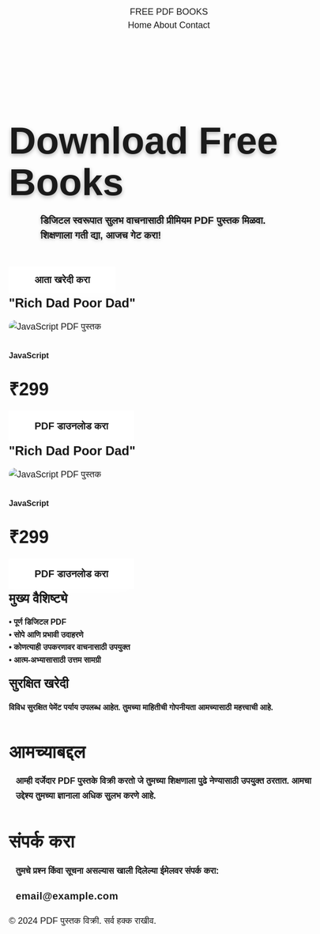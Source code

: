 <!DOCTYPE html>
<html lang="mr">
<head>
<meta charset="UTF-8" />
<meta name="viewport" content="width=device-width, initial-scale=1" />
<title>Books</title>
<style>
@import url('https://fonts.googleapis.com/css2?family=Poppins:wght@600;800&display=swap');

:root {
--color-bg: #ffffff;
--color-text-primary: #111827;
--color-text-secondary: #4b5563;
--color-primary: #ef4444; /* vibrand warm red */
--color-primary-hover: #dc2626;
--color-accent1: #3b82f6; /* bright blue */
--color-accent1-hover: #2563eb;
--color-accent2: #10b981; /* teal */
--color-accent2-hover: #059669;
--color-card-bg-gradient: linear-gradient(135deg, #fef3c7, #fee2e2);
--color-card-bg-gradient-2: linear-gradient(135deg, #dbeafe, #bfdbfe);
--border-radius: 0.75rem;
--shadow-light: rgba(0, 0, 0, 0.07);
--transition: 0.3s cubic-bezier(0.4, 0, 0.2, 1);
--max-width: 1200px;
}

/* Reset and base */
*, *::before, *::after {
box-sizing: border-box;
}
body {
margin: 0;
font-family: 'Poppins', sans-serif;
background: var(--color-bg);
color: var(--color-text-primary);
line-height: 1.5;
font-size: 18px;
min-height: 100vh;
display: flex;
flex-direction: column;
}
a {
text-decoration: none;
color: var(--color-text-primary);
transition: color var(--transition);
}
a:hover,
a:focus {
color: var(--color-primary-hover);
outline: none;
}

/* Container */
.container {
width: 90%;
max-width: var(--max-width);
margin-left: auto;
margin-right: auto;
}

/* Header */
header {
position: sticky;
top: 0;
background: var(--color-bg);
border-bottom: 1px solid #e5e7eb;
z-index: 1000;
box-shadow: 0 2px 6px var(--shadow-light);
}

nav {
display: flex;
justify-content: space-between;
align-items: center;
height: 64px;
padding: 0 1rem;
}

.logo {
font-weight: 800;
font-size: 1.5rem;
user-select: none;
color: var(--color-primary);
}

.nav-items {
display: flex;
gap: 1.5rem;
}

.nav-items a {
font-weight: 600;
font-size: 1rem;
padding: 0.25rem 0.75rem;
border-radius: var(--border-radius);
transition: background-color var(--transition), color var(--transition);
position: relative;
color: var(--color-text-primary);
}
.nav-items a::after {
content: "";
position: absolute;
bottom: 0;
left: 10%;
width: 80%;
height: 2px;
background: transparent;
transition: background-color var(--transition);
border-radius: 2px;
}
.nav-items a:hover,
.nav-items a:focus {
color: var(--color-primary);
outline: none;
}
.nav-items a:hover::after,
.nav-items a:focus::after {
background: var(--color-primary);
}

/* Hero Section */
.hero {
padding-top: 5rem;
padding-bottom: 5rem;
text-align: center;
user-select: none;
background: linear-gradient(135deg, var(--color-accent1), var(--color-accent2));
color: white;
clip-path: polygon(0 0, 100% 0, 100% 90%, 0% 100%);
}
.hero h1 {
font-weight: 800;
font-size: 3.5rem;
max-width: 700px;
margin-left: auto;
margin-right: auto;
margin-bottom: 1rem;
line-height: 1.1;
text-shadow: 0 3px 8px rgba(0,0,0,0.3);
}
@media (min-width: 768px) {
.hero h1 {
font-size: 4.75rem;
}
}
.hero p {
max-width: 520px;
margin-left: auto;
margin-right: auto;
font-weight: 600;
font-size: 1.25rem;
margin-bottom: 3rem;
text-shadow: 0 2px 6px rgba(0,0,0,0.25);
}
.btn-primary {
background-color: white;
color: var(--color-primary);
font-weight: 700;
font-size: 1.25rem;
padding: 1rem 3.25rem;
border: none;
border-radius: var(--border-radius);
cursor: pointer;
box-shadow: 0 10px 30px rgba(255 255 255 / 0.6);
transition: background-color var(--transition), transform 0.25s ease, color var(--transition);
user-select: none;
font-family: 'Poppins', sans-serif;
}
.btn-primary:hover,
.btn-primary:focus {
background-color: #f3f4f6;
color: var(--color-primary-hover);
transform: scale(1.05);
outline: none;
box-shadow: 0 12px 35px rgba(255 255 255 / 0.7);
}

/* Features Section */
section.features {
display: grid;
grid-template-columns: repeat(auto-fit, minmax(280px, 1fr));
gap: 2.5rem;
padding-top: 6rem;
padding-bottom: 6rem;
max-width: var(--max-width);
margin-left: auto;
margin-right: auto;
}

.card {
background: var(--color-bg);
border-radius: var(--border-radius);
padding: 2rem;
box-shadow: 0 8px 20px var(--shadow-light);
transition: box-shadow var(--transition), transform var(--transition);
display: flex;
flex-direction: column;
user-select: none;
border: 3px solid transparent;
}
/* Colorful gradient backgrounds for cards */
.card:nth-child(odd) {
background: var(--color-card-bg-gradient);
border-image: linear-gradient(135deg, var(--color-primary), var(--color-accent2)) 1;
}
.card:nth-child(even) {
background: var(--color-card-bg-gradient-2);
border-image: linear-gradient(135deg, var(--color-accent1), var(--color-primary)) 1;
}
.card:hover,
.card:focus-within {
box-shadow: 0 15px 40px rgba(0,0,0,0.15);
transform: translateY(-8px);
outline: none;
border-color: var(--color-primary);
}
.card h2 {
margin-top: 0;
margin-bottom: 1rem;
font-weight: 800;
font-size: 1.6rem;
color: var(--color-primary);
text-shadow: 0 1px 2px rgba(0,0,0,0.1);
}
.card p {
flex-grow: 1;
font-weight: 600;
color: var(--color-text-primary);
font-size: 1rem;
line-height: 1.6;
}
.price {
font-size: 2.25rem;
font-weight: 900;
margin-top: 1.75rem;
color: var(--color-primary);
user-select: text;
text-shadow: 0 1px 3px rgba(0,0,0,0.1);
}

/* Additional Sections */
section.about,
section.contact {
padding-top: 6rem;
padding-bottom: 6rem;
text-align: center;
max-width: var(--max-width);
margin-left: auto;
margin-right: auto;
user-select: none;
}
section.about h2,
section.contact h2 {
font-weight: 800;
font-size: 2.25rem;
margin-bottom: 1rem;
color: var(--color-primary);
letter-spacing: 0.02em;
text-shadow: 0 1px 2px rgba(0,0,0,0.1);
}
section.about p,
section.contact p {
max-width: 620px;
margin-left: auto;
margin-right: auto;
font-size: 1.1rem;
font-weight: 600;
color: var(--color-text-primary);
line-height: 1.7;
}
section.contact p.email {
font-weight: 800;
color: var(--color-primary);
margin-top: 1rem;
font-size: 1.25rem;
user-select: text;
letter-spacing: 0.03em;
}

/* Footer */
footer {
text-align: center;
padding: 2rem 1rem;
font-size: 0.9rem;
color: var(--color-text-secondary);
border-top: 1px solid #e5e7eb;
user-select: none;
font-weight: 600;
background: #f9fafb;
letter-spacing: 0.02em;
}

/* Responsive Hero text scaling */
@media (max-width: 480px) {
.hero h1 {
font-size: 2.75rem;
}
.hero p {
font-size: 1.125rem;
}
.btn-primary {
font-size: 1.125rem;
padding: 0.85rem 2.25rem;
}
}
</style>
</head>
<body>
<header>
<nav class="container" aria-label="मुख्य नेव्हिगेशन">
<div class="logo" tabindex="0">FREE PDF BOOKS</div>
<div class="nav-items">
<a href="index.html" tabindex="0">Home</a>
<a href="Nabout.html" tabindex="0">About</a>
<a href="NContact.html" tabindex="0">Contact</a>
</div>
</nav>
</header>

<main>
<section class="hero" id="home" role="banner" aria-label="PDF पुस्तक विक्री परिचय">
<h1>Download Free Books</h1>
<p>डिजिटल स्वरूपात सुलभ वाचनासाठी प्रीमियम PDF पुस्तक मिळवा. शिक्षणाला गती द्या, आजच गेट करा!</p>
<button class="btn-primary" id="buyBtn" aria-label="पुस्तक खरेदी करा">आता खरेदी करा</button>
</section>

<section class="features" aria-label="पुस्तक वैशिष्ट्ये">

<article class="card" tabindex="0" aria-labelledby="productTitle">
  <h2 id="productTitle">"Rich Dad Poor Dad"</h2>

  <img src="IMG_20250608_122345.JPG" alt="JavaScript PDF पुस्तक" style="max-width: 100%; border-radius: 12px; margin-bottom: 1rem;" />

  <p>JavaScript</p>
  <div class="price" aria-label="किंमत">₹299</div>

  <a href="Rich Dad Poor Dad ( PDFDrive ).pdf" download class="btn-primary" style="margin-top: 1rem; display: inline-block;">
    PDF डाउनलोड करा
  </a>
</article>

<article class="card" tabindex="0" aria-labelledby="productTitle">
  <h2 id="productTitle">"Rich Dad Poor Dad"</h2>

  <img src="IMG_20250608_122345.JPG" alt="JavaScript PDF पुस्तक" style="max-width: 100%; border-radius: 12px; margin-bottom: 1rem;" />

  <p>JavaScript</p>
  <div class="price" aria-label="किंमत">₹299</div>

  <a href="Rich Dad Poor Dad ( PDFDrive ).pdf" download class="btn-primary" style="margin-top: 1rem; display: inline-block;">
    PDF डाउनलोड करा
  </a>
</article>

<article class="card" tabindex="0" aria-labelledby="featuresTitle">
<h2 id="featuresTitle">मुख्य वैशिष्ट्ये</h2>
<p>• पूर्ण डिजिटल PDF<br>• सोपे आणि प्रभावी उदाहरणे<br>• कोणत्याही उपकरणावर वाचनासाठी उपयुक्त<br>• आत्म-अभ्यासासाठी उत्तम सामग्री</p>
</article>

<article class="card" tabindex="0" aria-labelledby="secureTitle">
<h2 id="secureTitle">सुरक्षित खरेदी</h2>
<p>विविध सुरक्षित पेमेंट पर्याय उपलब्ध आहेत. तुमच्या माहितीची गोपनीयता आमच्यासाठी महत्त्वाची आहे.</p>
</article>
</section>

<section class="about" id="about" aria-label="आमच्याबद्दल">
<h2>आमच्याबद्दल</h2>
<p>आम्ही दर्जेदार PDF पुस्तके विक्री करतो जे तुमच्या शिक्षणाला पुढे नेण्यासाठी उपयुक्त ठरतात. आमचा उद्देश्य तुमच्या ज्ञानाला अधिक सुलभ करणे आहे.</p>
</section>

<section class="contact" id="contact" aria-label="संपर्क करा">
<h2>संपर्क करा</h2>
<p>तुमचे प्रश्न किंवा सूचना असल्यास खाली दिलेल्या ईमेलवर संपर्क करा:</p>
<p class="email">email@example.com</p>
</section>
</main>

<footer>
© 2024 PDF पुस्तक विक्री. सर्व हक्क राखीव.
</footer>

<script>
document.getElementById('buyBtn').addEventListener('click', function() {
alert('तुमच्या खरेदीसाठी धन्यवाद! पुढील सूचना ईमेलवर पाठवण्यात येतील.');
});
</script>
</body>
</html>
